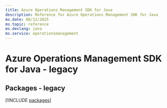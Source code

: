 ```yaml
---
title: Azure Operations Management SDK for Java
description: Reference for Azure Operations Management SDK for Java
ms.date: 08/12/2025
ms.topic: reference
ms.devlang: java
ms.service: operationsmanagement
---
```

# Azure Operations Management SDK for Java - legacy
## Packages - legacy
[!INCLUDE [packages](operations-management-index.md)]